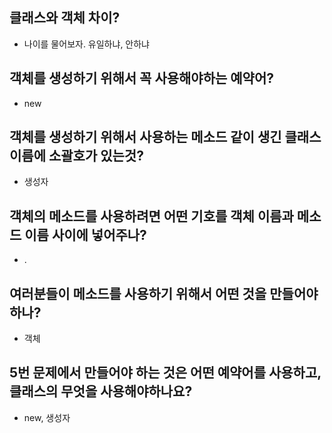 ## 클래스와 객체 차이?
* 나이를 물어보자. 유일하냐, 안하냐

## 객체를 생성하기 위해서 꼭 사용해야하는 예약어?
* new

## 객체를 생성하기 위해서 사용하는 메소드 같이 생긴 클래스 이름에 소괄호가 있는것?
* 생성자

## 객체의 메소드를 사용하려면 어떤 기호를 객체 이름과 메소드 이름 사이에 넣어주나?
* .

## 여러분들이 메소드를 사용하기 위해서 어떤 것을 만들어야하나?
* 객체

## 5번 문제에서 만들어야 하는 것은 어떤 예약어를 사용하고, 클래스의 무엇을 사용해야하나요?
* new, 생성자